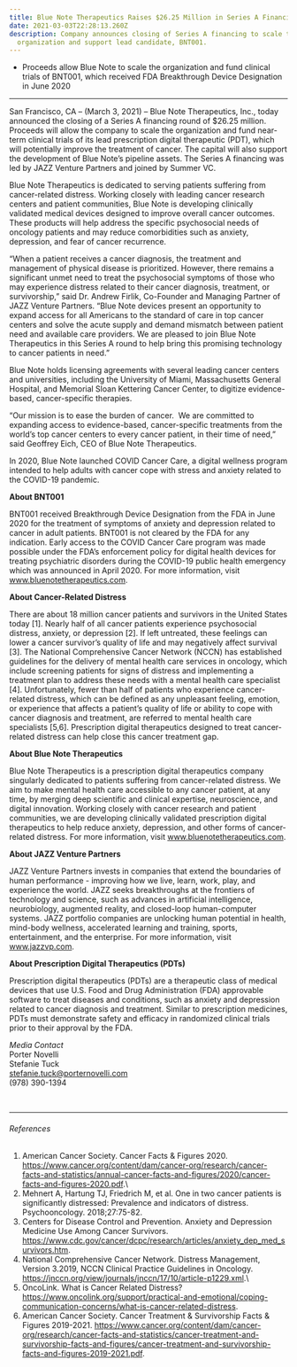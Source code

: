```yaml
---
title: Blue Note Therapeutics Raises $26.25 Million in Series A Financing
date: 2021-03-03T22:28:13.260Z
description: Company announces closing of Series A financing to scale the
  organization and support lead candidate, BNT001.
---
```

* Proceeds allow Blue Note to scale the organization and fund clinical trials of BNT001, which received FDA Breakthrough Device Designation in June 2020

- - -

San Francisco, CA – (March 3, 2021) – Blue Note Therapeutics, Inc., today announced the closing of a Series A financing round of $26.25 million. Proceeds will allow the company to scale the organization and fund near-term clinical trials of its lead prescription digital therapeutic (PDT), which will potentially improve the treatment of cancer. The capital will also support the development of Blue Note’s pipeline assets. The Series A financing was led by JAZZ Venture Partners and joined by Summer VC.

Blue Note Therapeutics is dedicated to serving patients suffering from cancer-related distress. Working closely with leading cancer research centers and patient communities, Blue Note is developing clinically validated medical devices designed to improve overall cancer outcomes. These products will help address the specific psychosocial needs of oncology patients and may reduce comorbidities such as anxiety, depression, and fear of cancer recurrence.

“When a patient receives a cancer diagnosis, the treatment and management of physical disease is prioritized. However, there remains a significant unmet need to treat the psychosocial symptoms of those who may experience distress related to their cancer diagnosis, treatment, or survivorship,” said Dr. Andrew Firlik, Co-Founder and Managing Partner of JAZZ Venture Partners. “Blue Note devices present an opportunity to expand access for all Americans to the standard of care in top cancer centers and solve the acute supply and demand mismatch between patient need and available care providers. We are pleased to join Blue Note Therapeutics in this Series A round to help bring this promising technology to cancer patients in need.”

Blue Note holds licensing agreements with several leading cancer centers and universities, including the University of Miami, Massachusetts General Hospital, and Memorial Sloan Kettering Cancer Center, to digitize evidence-based, cancer-specific therapies.

“Our mission is to ease the burden of cancer.  We are committed to expanding access to evidence-based, cancer-specific treatments from the world’s top cancer centers to every cancer patient, in their time of need,” said Geoffrey Eich, CEO of Blue Note Therapeutics.

In 2020, Blue Note launched COVID Cancer Care, a digital wellness program intended to help adults with cancer cope with stress and anxiety related to the COVID-19 pandemic. 


**About BNT001**

BNT001 received Breakthrough Device Designation from the FDA in June 2020 for the treatment of symptoms of anxiety and depression related to cancer in adult patients. BNT001 is not cleared by the FDA for any indication. Early access to the COVID Cancer Care program was made possible under the FDA’s enforcement policy for digital health devices for treating psychiatric disorders during the COVID-19 public health emergency which was announced in April 2020.  For more information, visit www.bluenotetherapeutics.com. 

**About Cancer-Related Distress**

There are about 18 million cancer patients and survivors in the United States today \[1]. Nearly half of all cancer patients experience psychosocial distress, anxiety, or depression \[2]. If left untreated, these feelings can lower a cancer survivor’s quality of life and may negatively affect survival \[3]. The National Comprehensive Cancer Network (NCCN) has established guidelines for the delivery of mental health care services in oncology, which include screening patients for signs of distress and implementing a treatment plan to address these needs with a mental health care specialist \[4]. Unfortunately, fewer than half of patients who experience cancer-related distress, which can be defined as any unpleasant feeling, emotion, or experience that affects a patient’s quality of life or ability to cope with cancer diagnosis and treatment, are referred to mental health care specialists \[5,6]. Prescription digital therapeutics designed to treat cancer-related distress can help close this cancer treatment gap.

**About Blue Note Therapeutics**

Blue Note Therapeutics is a prescription digital therapeutics company singularly dedicated to patients suffering from cancer-related distress. We aim to make mental health care accessible to any cancer patient, at any time, by merging deep scientific and clinical expertise, neuroscience, and digital innovation. Working closely with cancer research and patient communities, we are developing clinically validated prescription digital therapeutics to help reduce anxiety, depression, and other forms of cancer-related distress. For more information, visit www.bluenotetherapeutics.com. 

**About JAZZ Venture Partners**

JAZZ Venture Partners invests in companies that extend the boundaries of human performance - improving how we live, learn, work, play, and experience the world. JAZZ seeks breakthroughs at the frontiers of technology and science, such as advances in artificial intelligence, neurobiology, augmented reality, and closed-loop human-computer systems. JAZZ portfolio companies are unlocking human potential in health, mind-body wellness, accelerated learning and training, sports, entertainment, and the enterprise. For more information, visit www.jazzvp.com. 

**About Prescription Digital Therapeutics (PDTs)**

Prescription digital therapeutics (PDTs) are a therapeutic class of medical devices that use U.S. Food and Drug Administration (FDA) approvable software to treat diseases and conditions, such as anxiety and depression related to cancer diagnosis and treatment. Similar to prescription medicines, PDTs must demonstrate safety and efficacy in randomized clinical trials prior to their approval by the FDA.

*Media Contact*<br/>
Porter Novelli<br/>
Stefanie Tuck<br/>
stefanie.tuck@porternovelli.com<br/>
(978) 390-1394

&nbsp;

- - -

###### References

1. American Cancer Society. Cancer Facts & Figures 2020. <https://www.cancer.org/content/dam/cancer-org/research/cancer-facts-and-statistics/annual-cancer-facts-and-figures/2020/cancer-facts-and-figures-2020.pdf>.\
2. Mehnert A, Hartung TJ, Friedrich M, et al. One in two cancer patients is significantly distressed: Prevalence and indicators of distress. Psychooncology. 2018;27:75-82.
3. Centers for Disease Control and Prevention. Anxiety and Depression Medicine Use Among Cancer Survivors. <https://www.cdc.gov/cancer/dcpc/research/articles/anxiety_dep_med_survivors.htm>. 
4. National Comprehensive Cancer Network. Distress Management, Version 3.2019, NCCN Clinical Practice Guidelines in Oncology. <https://jnccn.org/view/journals/jnccn/17/10/article-p1229.xml>.\
5. OncoLink. What is Cancer Related Distress? <https://www.oncolink.org/support/practical-and-emotional/coping-communication-concerns/what-is-cancer-related-distress>.
6. American Cancer Society. Cancer Treatment & Survivorship Facts & Figures 2019-2021. <https://www.cancer.org/content/dam/cancer-org/research/cancer-facts-and-statistics/cancer-treatment-and-survivorship-facts-and-figures/cancer-treatment-and-survivorship-facts-and-figures-2019-2021.pdf>.